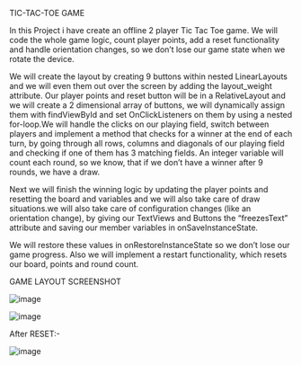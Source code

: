 TIC-TAC-TOE GAME

In this Project i have create an offline 2 player Tic Tac Toe game. We will code the whole game logic, count player points, add a reset functionality and handle orientation changes, so we don’t lose our game state when we rotate the device.

We will create the layout by creating 9 buttons within nested LinearLayouts and we will even them out over the screen by adding the layout_weight attribute. Our player points and reset button will be in a RelativeLayout and we will create a 2 dimensional array of buttons, we will dynamically assign them with findViewById and set OnClickListeners on them by using a nested for-loop.We will handle the clicks on our playing field, switch between players and implement a method that checks for a winner at the end of each turn, by going through all rows, columns and diagonals of our playing field and checking if one of them has 3 matching fields. An integer variable will count each round, so we know, that if we don’t have a winner after 9 rounds, we have a draw.

Next we will finish the winning logic by updating the player points and resetting the board and variables and we will also take care of draw situations.we will also take care of configuration changes (like an orientation change), by giving our TextViews and Buttons the “freezesText” attribute and saving our member variables in onSaveInstanceState. 

We will restore these values in onRestoreInstanceState so we don’t lose our game progress.
Also we will implement a restart functionality, which resets our board, points and round count.

GAME LAYOUT SCREENSHOT

![image](<img src="https://user-images.githubusercontent.com/59703066/119693025-86f55280-be69-11eb-8657-61bc17b120aa.png">)

![image](https://user-images.githubusercontent.com/59703066/119693177-abe9c580-be69-11eb-9184-65b7b3a4d9b8.png)

After RESET:-

![image](https://user-images.githubusercontent.com/59703066/119693274-befc9580-be69-11eb-94c3-d584f3459cce.png)




